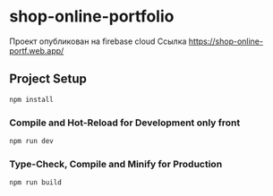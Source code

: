 # shop-online-portfolio
Проект опубликован на firebase cloud
Ссылка https://shop-online-portf.web.app/



## Project Setup

```sh
npm install
```

### Compile and Hot-Reload for Development only front

```sh
npm run dev
```

### Type-Check, Compile and Minify for Production

```sh
npm run build
```
